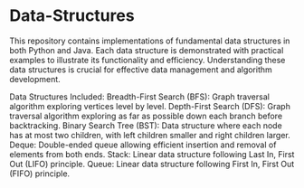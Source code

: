 # Data-Structures



This repository contains implementations of fundamental data structures in both Python and Java. Each data structure is demonstrated with practical examples to illustrate its functionality and efficiency. Understanding these data structures is crucial for effective data management and algorithm development.

Data Structures Included:
Breadth-First Search (BFS): Graph traversal algorithm exploring vertices level by level.
Depth-First Search (DFS): Graph traversal algorithm exploring as far as possible down each branch before backtracking.
Binary Search Tree (BST): Data structure where each node has at most two children, with left children smaller and right children larger.
Deque: Double-ended queue allowing efficient insertion and removal of elements from both ends.
Stack: Linear data structure following Last In, First Out (LIFO) principle.
Queue: Linear data structure following First In, First Out (FIFO) principle.
